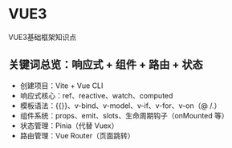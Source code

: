 # VUE3
VUE3基础框架知识点
## 关键词总览：响应式 + 组件 + 路由 + 状态

-	创建项目：Vite + Vue CLI
-	响应式核心：ref、reactive、watch、computed
- 	模板语法：{{}}、v-bind、v-model、v-if、v-for、v-on（@ /.）
-	组件系统：props、emit、slots、生命周期钩子（onMounted 等）
-	状态管理：Pinia（代替 Vuex）
-	路由管理：Vue Router（页面跳转）
